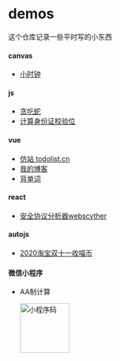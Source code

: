 # demos

这个仓库记录一些平时写的小东西


#### canvas

- [小时钟](https://codepen.io/longwayya/pen/KKVezpB)

#### js

- [贪吃蛇](https://longwayya.github.io/greedy-snake/)
- [计算身份证校验位](https://longwayya.github.io/demos/idCard.html)

#### vue

- [仿站 todolist.cn](https://longwayya.github.io/demos/todolist.cn.html)
- [我的博客](https://longwayya.github.io)
- [背单词](https://longwayya.github.io/demos/words/)

#### react

- [安全协议分析器webscyther](https://longwayya.github.io/web-scyther/) 

#### autojs

- [2020淘宝双十一收喵币](https://juejin.im/post/6886126428677472269)

#### 微信小程序

- AA制计算

  <img src="https://cdn.jsdelivr.net/gh/longwayya/image@master/img/202303111604588.jpg" alt="小程序码" style="width:100px" />
